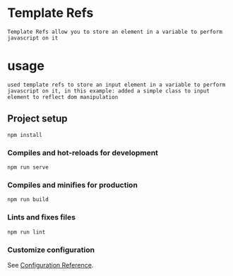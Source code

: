 # Template Refs
```
Template Refs allow you to store an element in a variable to perform javascript on it
```

# usage
```
used template refs to store an input element in a variable to perform javascript on it, in this example: added a simple class to input element to reflect dom manipulation
```

## Project setup
```
npm install
```

### Compiles and hot-reloads for development
```
npm run serve
```

### Compiles and minifies for production
```
npm run build
```

### Lints and fixes files
```
npm run lint
```

### Customize configuration
See [Configuration Reference](https://cli.vuejs.org/config/).
